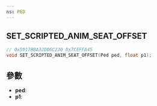 ```yaml
---
ns: PED
---
```

## SET_SCRIPTED_ANIM_SEAT_OFFSET

```c
// 0x5917BBA32D06C230 0x7CEFFA45
void SET_SCRIPTED_ANIM_SEAT_OFFSET(Ped ped, float p1);
```


## 參數
* **ped**: 
* **p1**: 

